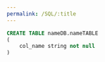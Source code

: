 ```yaml
---
permalink: /SQL/:title
---
```


```sql
CREATE TABLE nameDB.nameTABLE
(
    col_name string not null
)
```
